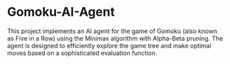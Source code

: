 # Gomoku-AI-Agent
This project implements an AI agent for the game of Gomoku (also known as Five in a Row) using the Minimax algorithm with Alpha-Beta pruning. The agent is designed to efficiently explore the game tree and make optimal moves based on a sophisticated evaluation function.
